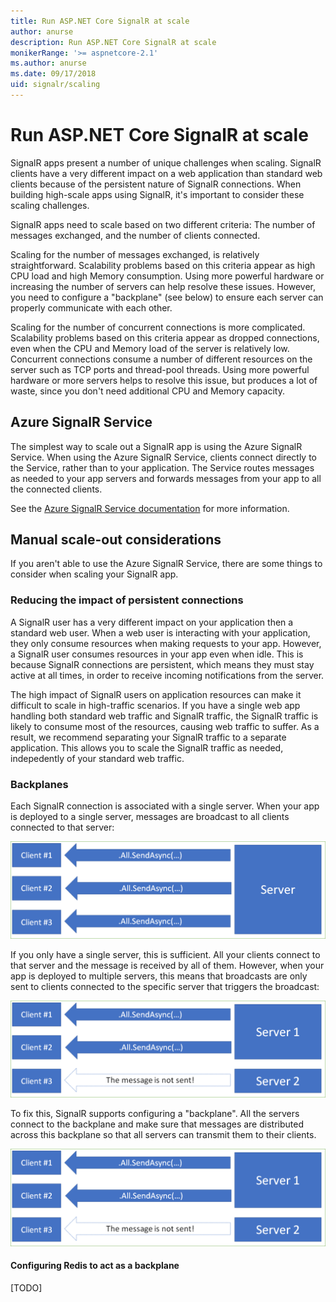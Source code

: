 ```yaml
---
title: Run ASP.NET Core SignalR at scale
author: anurse
description: Run ASP.NET Core SignalR at scale
monikerRange: '>= aspnetcore-2.1'
ms.author: anurse
ms.date: 09/17/2018
uid: signalr/scaling
---
```

# Run ASP.NET Core SignalR at scale

SignalR apps present a number of unique challenges when scaling. SignalR clients have a very different impact on a web application than standard web clients because of the persistent nature of SignalR connections. When building high-scale apps using SignalR, it's important to consider these scaling challenges.

SignalR apps need to scale based on two different criteria: The number of messages exchanged, and the number of clients connected.

Scaling for the number of messages exchanged, is relatively straightforward. Scalability problems based on this criteria appear as high CPU load and high Memory consumption. Using more powerful hardware or increasing the number of servers can help resolve these issues. However, you need to configure a "backplane" (see below) to ensure each server can properly communicate with each other.

Scaling for the number of concurrent connections is more complicated. Scalability problems based on this criteria appear as dropped connections, even when the CPU and Memory load of the server is relatively low. Concurrent connections consume a number of different resources on the server such as TCP ports and thread-pool threads. Using more powerful hardware or more servers helps to resolve this issue, but produces a lot of waste, since you don't need additional CPU and Memory capacity.

## Azure SignalR Service

The simplest way to scale out a SignalR app is using the Azure SignalR Service. When using the Azure SignalR Service, clients connect directly to the Service, rather than to your application. The Service routes messages as needed to your app servers and forwards messages from your app to all the connected clients.

See the [Azure SignalR Service documentation](https://docs.microsoft.com/en-us/azure/azure-signalr/signalr-overview) for more information.

## Manual scale-out considerations

If you aren't able to use the Azure SignalR Service, there are some things to consider when scaling your SignalR app.

### Reducing the impact of persistent connections

A SignalR user has a very different impact on your application then a standard web user. When a web user is interacting with your application, they only consume resources when making requests to your app. However, a SignalR user consumes resources in your app even when idle. This is because SignalR connections are persistent, which means they must stay active at all times, in order to receive incoming notifications from the server.

The high impact of SignalR users on application resources can make it difficult to scale in high-traffic scenarios. If you have a single web app handling both standard web traffic and SignalR traffic, the SignalR traffic is likely to consume most of the resources, causing web traffic to suffer. As a result, we recommend separating your SignalR traffic to a separate application. This allows you to scale the SignalR traffic as needed, indepedently of your standard web traffic.

### Backplanes

Each SignalR connection is associated with a single server. When your app is deployed to a single server, messages are broadcast to all clients connected to that server:

![Broadcasting on a single server](scaling/single-server.png)

If you only have a single server, this is sufficient. All your clients connect to that server and the message is received by all of them. However, when your app is deployed to multiple servers, this means that broadcasts are only sent to clients connected to the specific server that triggers the broadcast:

![Multiple servers with no backplane](scaling/multi-server-no-backplane.png)

To fix this, SignalR supports configuring a "backplane". All the servers connect to the backplane and make sure that messages are distributed across this backplane so that all servers can transmit them to their clients.

![Multiple servers with backplane](scaling/multi-server-no-backplane.png)


#### Configuring Redis to act as a backplane

[TODO]